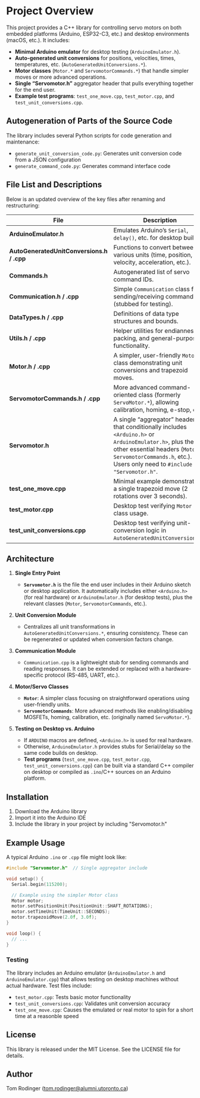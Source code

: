 # Project Overview

This project provides a C++ library for controlling servo motors on both embedded platforms (Arduino, ESP32-C3, etc.) and desktop environments (macOS, etc.). It includes:

- **Minimal Arduino emulator** for desktop testing (`ArduinoEmulator.h`).
- **Auto-generated unit conversions** for positions, velocities, times, temperatures, etc. (`AutoGeneratedUnitConversions.*`).
- **Motor classes** (`Motor.*` and `ServomotorCommands.*`) that handle simpler moves or more advanced operations.
- **Single “Servomotor.h”** aggregator header that pulls everything together for the end user.
- **Example test programs**: `test_one_move.cpp`, `test_motor.cpp`, and `test_unit_conversions.cpp`.

## Autogeneration of Parts of the Source Code

The library includes several Python scripts for code generation and maintenance:

- `generate_unit_conversion_code.py`: Generates unit conversion code from a JSON configuration
- `generate_command_code.py`: Generates command interface code

## File List and Descriptions

Below is an updated overview of the key files after renaming and restructuring:

| File                              | Description                                                                                                    |
|-----------------------------------|----------------------------------------------------------------------------------------------------------------|
| **ArduinoEmulator.h**             | Emulates Arduino’s `Serial`, `delay()`, etc. for desktop builds.                                               |
| **AutoGeneratedUnitConversions.h / .cpp** | Functions to convert between various units (time, position, velocity, acceleration, etc.).                  |
| **Commands.h**                    | Autogenerated list of servo command IDs.                                                                       |
| **Communication.h / .cpp**        | Simple `Communication` class for sending/receiving commands (stubbed for testing).                             |
| **DataTypes.h / .cpp**            | Definitions of data type structures and bounds.                                                                |
| **Utils.h / .cpp**                | Helper utilities for endianness, packing, and general-purpose functionality.                                   |
| **Motor.h / .cpp**                | A simpler, user-friendly `Motor` class demonstrating unit conversions and trapezoid moves.                     |
| **ServomotorCommands.h / .cpp**   | More advanced command-oriented class (formerly `ServoMotor.*`), allowing calibration, homing, e-stop, etc.     |
| **Servomotor.h**                  | A single “aggregator” header that conditionally includes `<Arduino.h>` or `ArduinoEmulator.h>`, plus the other essential headers (`Motor.h`, `ServomotorCommands.h`, etc.). Users only need to `#include "Servomotor.h"`. |
| **test_one_move.cpp**             | Minimal example demonstrating a single trapezoid move (2 rotations over 3 seconds).                            |
| **test_motor.cpp**                | Desktop test verifying `Motor` class usage.                                                                    |
| **test_unit_conversions.cpp**     | Desktop test verifying unit-conversion logic in `AutoGeneratedUnitConversions.*`.                              |

## Architecture

1. **Single Entry Point**  
   - **`Servomotor.h`** is the file the end user includes in their Arduino sketch or desktop application. It automatically includes either `<Arduino.h>` (for real hardware) or `ArduinoEmulator.h` (for desktop tests), plus the relevant classes (`Motor`, `ServomotorCommands`, etc.).

2. **Unit Conversion Module**  
   - Centralizes all unit transformations in `AutoGeneratedUnitConversions.*`, ensuring consistency. These can be regenerated or updated when conversion factors change.

3. **Communication Module**  
   - `Communication.cpp` is a lightweight stub for sending commands and reading responses. It can be extended or replaced with a hardware-specific protocol (RS-485, UART, etc.).

4. **Motor/Servo Classes**  
   - **`Motor`**: A simpler class focusing on straightforward operations using user-friendly units.  
   - **`ServomotorCommands`**: More advanced methods like enabling/disabling MOSFETs, homing, calibration, etc. (originally named `ServoMotor.*`).

5. **Testing on Desktop vs. Arduino**  
   - If `ARDUINO` macros are defined, `<Arduino.h>` is used for real hardware.  
   - Otherwise, `ArduinoEmulator.h` provides stubs for Serial/delay so the same code builds on desktop.  
   - **Test programs** (`test_one_move.cpp`, `test_motor.cpp`, `test_unit_conversions.cpp`) can be built via a standard C++ compiler on desktop or compiled as `.ino`/C++ sources on an Arduino platform.

## Installation

1. Download the Arduino library
2. Import it into the Arduino IDE
3. Include the library in your project by including "Servomotor.h"

## Example Usage

A typical Arduino `.ino` or `.cpp` file might look like:

```cpp
#include "Servomotor.h"  // Single aggregator include

void setup() {
  Serial.begin(115200);

  // Example using the simpler Motor class
  Motor motor;
  motor.setPositionUnit(PositionUnit::SHAFT_ROTATIONS);
  motor.setTimeUnit(TimeUnit::SECONDS);
  motor.trapezoidMove(2.0f, 3.0f);
}

void loop() {
  // ...
}
```

### Testing

The library includes an Arduino emulator (`ArduinoEmulator.h` and `ArduinoEmulator.cpp`) that allows testing on desktop machines without actual hardware. Test files include:
- `test_motor.cpp`: Tests basic motor functionality
- `test_unit_conversions.cpp`: Validates unit conversion accuracy
- `test_one_move.cpp`: Causes the emulated or real motor to spin for a short time at a reasonble speed

## License

This library is released under the MIT License. See the LICENSE file for details.

## Author

Tom Rodinger (tom.rodinger@alumni.utoronto.ca)
